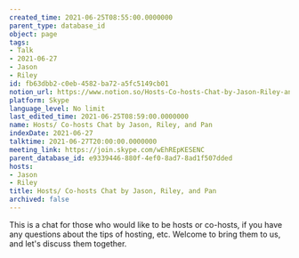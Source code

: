 ```yaml
---
created_time: 2021-06-25T08:55:00.0000000
parent_type: database_id
object: page
tags:
- Talk
- 2021-06-27
- Jason
- Riley
id: fb63dbb2-c0eb-4582-ba72-a5fc5149cb01
notion_url: https://www.notion.so/Hosts-Co-hosts-Chat-by-Jason-Riley-and-Pan-fb63dbb2c0eb4582ba72a5fc5149cb01
platform: Skype
language_level: No limit
last_edited_time: 2021-06-25T08:59:00.0000000
name: Hosts/ Co-hosts Chat by Jason, Riley, and Pan
indexDate: 2021-06-27
talktime: 2021-06-27T20:00:00.0000000
meeting_link: https://join.skype.com/wEhREpKESENC
parent_database_id: e9339446-880f-4ef0-8ad7-8ad1f507dded
hosts:
- Jason
- Riley
title: Hosts/ Co-hosts Chat by Jason, Riley, and Pan
archived: false
---
```


This is a chat for those who would like to be hosts or co-hosts, if you have any questions about the tips of hosting, etc. Welcome to bring them to us, and let's discuss them together.

